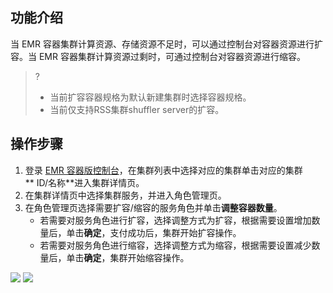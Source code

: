 ## 功能介绍
当 EMR 容器集群计算资源、存储资源不足时，可以通过控制台对容器资源进行扩容。当 EMR 容器集群计算资源过剩时，可通过控制台对容器资源进行缩容。
>? 
>- 当前扩容容器规格为默认新建集群时选择容器规格。
>- 当前仅支持RSS集群shuffler server的扩容。

## 操作步骤
1. 登录 [EMR 容器版控制台](https://console.cloud.tencent.com/emr/static/containerdeploy)，在集群列表中选择对应的集群单击对应的集群** ID/名称**进入集群详情页。
2. 在集群详情页中选择集群服务，并进入角色管理页。
3. 在角色管理页选择需要扩容/缩容的服务角色并单击**调整容器数量**。
	- 若需要对服务角色进行扩容，选择调整方式为扩容，根据需要设置增加数量后，单击**确定**，支付成功后，集群开始扩容操作。
	- 若需要对服务角色进行缩容，选择调整方式为缩容，根据需要设置减少数量后，单击**确定**，集群开始缩容操作。

![](https://qcloudimg.tencent-cloud.cn/raw/ea974dd4d415c4ae78bca8cf61dfc60a.png)
![](https://qcloudimg.tencent-cloud.cn/raw/1edb1972be3e6007d4a51394172c2ff9.png)
